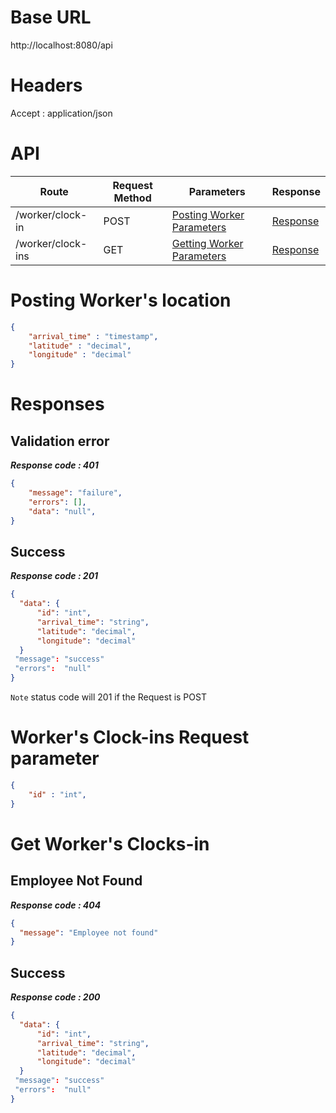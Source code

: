 # Base URL
http://localhost:8080/api


# Headers



Accept : application/json



# API 



| Route                           | Request Method | Parameters                                           | Response  |
| -----------                     | -----------    |-----------                                           |---------- |
|/worker/clock-in                 | POST           |  [Posting Worker Parameters](#PostWorkerRequest)     |[Response](#Response)|
|/worker/clock-ins                | GET            |  [Getting Worker Parameters](#GetWorkerRequest)      |[Response](#GetResponse)|






# <a name="PostWorkerRequest"> </a> Posting Worker's location 

```json
{
    "arrival_time" : "timestamp",
    "latitude" : "decimal",
    "longitude" : "decimal"
} 
```




# <a name="Response"> </a> Responses 

## Validation error 
__*Response code : 401*__

```json 
{
    "message": "failure",
    "errors": [],
    "data": "null",
}
```
## Success  
__*Response code : 201*__
```json 
{
  "data": {
      "id": "int",
      "arrival_time": "string",
      "latitude": "decimal",
      "longitude": "decimal"
  }
 "message": "success"
 "errors":  "null"
}
```

`Note` status code will 201 if the Request is POST




# <a name="GetWorkerRequest"> </a> Worker's Clock-ins Request parameter 

```json
{
    "id" : "int",
} 
```



# <a name="GetResponse"> </a> Get Worker's Clocks-in 




## Employee Not Found 
__*Response code : 404*__

```json 
{
  "message": "Employee not found"
}
```



## Success  
__*Response code : 200*__
```json
{
  "data": {
      "id": "int",
      "arrival_time": "string",
      "latitude": "decimal",
      "longitude": "decimal"
  }
 "message": "success"
 "errors":  "null"
}
```
